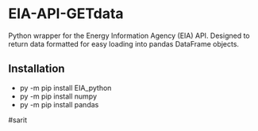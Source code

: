 # EIA-API-GETdata
Python wrapper for the Energy Information Agency (EIA) API. Designed to return data formatted for easy loading into pandas DataFrame objects.

## Installation
- py -m pip install EIA_python
- py -m pip install numpy
- py -m pip install pandas

#sarit

